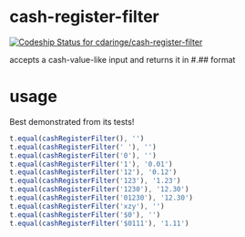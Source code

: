 # cash-register-filter

[ ![Codeship Status for cdaringe/cash-register-filter](https://codeship.com/projects/4877c0b0-e4f7-0133-9457-6a2823a81008/status?branch=master)](https://codeship.com/projects/146484)

accepts a cash-value-like input and returns it in #.## format

# usage

Best demonstrated from its tests!

```js
t.equal(cashRegisterFilter(), '')
t.equal(cashRegisterFilter(' '), '')
t.equal(cashRegisterFilter('0'), '')
t.equal(cashRegisterFilter('1'), '0.01')
t.equal(cashRegisterFilter('12'), '0.12')
t.equal(cashRegisterFilter('123'), '1.23')
t.equal(cashRegisterFilter('1230'), '12.30')
t.equal(cashRegisterFilter('01230'), '12.30')
t.equal(cashRegisterFilter('xzy'), '')
t.equal(cashRegisterFilter('$0'), '')
t.equal(cashRegisterFilter('$0111'), '1.11')
```
